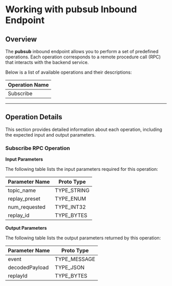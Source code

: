 
# Working with pubsub Inbound Endpoint

## Overview

The **pubsub** inbound endpoint allows you to perform a set of predefined operations. Each operation corresponds to a remote procedure call (RPC) that interacts with the backend service.

Below is a list of available operations and their descriptions:

| Operation Name   |
|------------------|
| Subscribe |

---

## Operation Details

This section provides detailed information about each operation, including the expected input and output parameters.

### Subscribe RPC Operation

**Input Parameters**

The following table lists the input parameters required for this operation:

| Parameter Name   | Proto Type   |
|------------------|--------------|
| topic_name | TYPE_STRING |
| replay_preset | TYPE_ENUM |
| num_requested | TYPE_INT32 |
| replay_id | TYPE_BYTES |


**Output Parameters**

The following table lists the output parameters returned by this operation:

| Parameter Name | Proto Type   |
|---------------|--------------|
| event         | TYPE_MESSAGE |
| decodedPayload | TYPE_JSON    |
| replayId      | TYPE_BYTES   |

